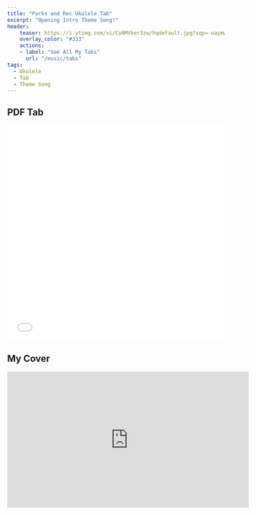 ```yaml
---
title: "Parks and Rec Ukulele Tab"
excerpt: "Opening Intro Theme Song!"
header:
    teaser: https://i.ytimg.com/vi/CoNMVker3zw/hqdefault.jpg?sqp=-oaymwEcCNACELwBSFXyq4qpAw4IARUAAIhCGAFwAcABBg==&rs=AOn4CLAMIxzeaI9OWNB2p6Pz8v5OBPbqtQ
    overlay_color: "#333"
    actions:
    - label: "See All My Tabs"
      url: "/music/tabs"
tags:
  - Ukulele
  - Tab
  - Theme Song
---
```


## PDF Tab
<iframe src="/assets/tabs/Parks and Rec Tab.pdf" width="100%" height="500px" frameborder="0"></iframe>

## My Cover
<iframe width="560" height="315" src="https://www.youtube.com/embed/CoNMVker3zw?si=zMr9Loy9wFogCKQT" title="YouTube video player" frameborder="0" allow="accelerometer; autoplay; clipboard-write; encrypted-media; gyroscope; picture-in-picture; web-share" allowfullscreen></iframe>

